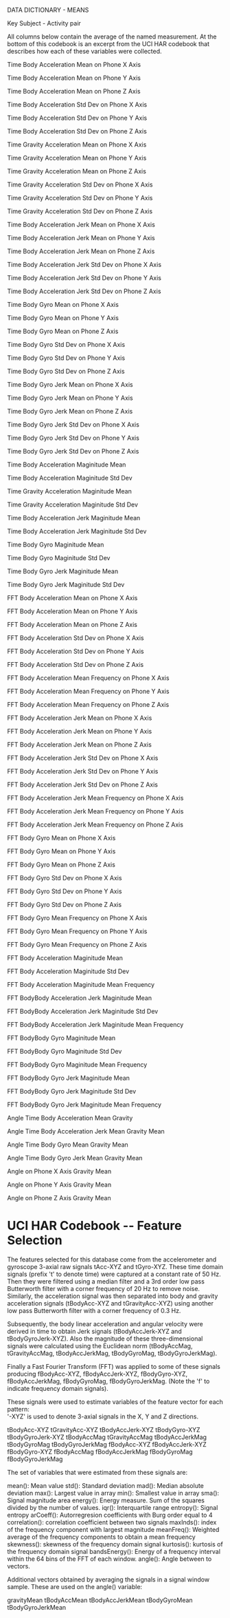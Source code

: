 DATA DICTIONARY - MEANS

Key 
    Subject - Activity pair
    
All columns below contain the average of the named measurement. At the bottom of this
codebook is an excerpt from the UCI HAR codebook that describes how each of these variables were collected.

Time Body Acceleration Mean on Phone X Axis

Time Body Acceleration Mean on Phone Y Axis              

Time Body Acceleration Mean on Phone Z Axis              

Time Body Acceleration Std Dev on Phone X Axis           

Time Body Acceleration Std Dev on Phone Y Axis           

Time Body Acceleration Std Dev on Phone Z Axis           

Time Gravity Acceleration Mean on Phone X Axis           

Time Gravity Acceleration Mean on Phone Y Axis           

Time Gravity Acceleration Mean on Phone Z Axis           

Time Gravity Acceleration Std Dev on Phone X Axis        

Time Gravity Acceleration Std Dev on Phone Y Axis        

Time Gravity Acceleration Std Dev on Phone Z Axis        

Time Body Acceleration Jerk Mean on Phone X Axis         

Time Body Acceleration Jerk Mean on Phone Y Axis         

Time Body Acceleration Jerk Mean on Phone Z Axis         

Time Body Acceleration Jerk Std Dev on Phone X Axis      

Time Body Acceleration Jerk Std Dev on Phone Y Axis      

Time Body Acceleration Jerk Std Dev on Phone Z Axis      

Time Body Gyro Mean on Phone X Axis                      

Time Body Gyro Mean on Phone Y Axis                      

Time Body Gyro Mean on Phone Z Axis                      

Time Body Gyro Std Dev on Phone X Axis                   

Time Body Gyro Std Dev on Phone Y Axis                   

Time Body Gyro Std Dev on Phone Z Axis                   

Time Body Gyro Jerk Mean on Phone X Axis                 

Time Body Gyro Jerk Mean on Phone Y Axis                 

Time Body Gyro Jerk Mean on Phone Z Axis                 

Time Body Gyro Jerk Std Dev on Phone X Axis              

Time Body Gyro Jerk Std Dev on Phone Y Axis              

Time Body Gyro Jerk Std Dev on Phone Z Axis              

Time Body Acceleration Maginitude Mean                   

Time Body Acceleration Maginitude Std Dev                

Time Gravity Acceleration Maginitude Mean                

Time Gravity Acceleration Maginitude Std Dev             

Time Body Acceleration Jerk Maginitude Mean              

Time Body Acceleration Jerk Maginitude Std Dev           

Time Body Gyro Maginitude Mean                           

Time Body Gyro Maginitude Std Dev                        

Time Body Gyro Jerk Maginitude Mean                      

Time Body Gyro Jerk Maginitude Std Dev                   

FFT Body Acceleration Mean on Phone X Axis               

FFT Body Acceleration Mean on Phone Y Axis               

FFT Body Acceleration Mean on Phone Z Axis               

FFT Body Acceleration Std Dev on Phone X Axis            

FFT Body Acceleration Std Dev on Phone Y Axis            

FFT Body Acceleration Std Dev on Phone Z Axis            

FFT Body Acceleration Mean Frequency on Phone X Axis     

FFT Body Acceleration Mean Frequency on Phone Y Axis     

FFT Body Acceleration Mean Frequency on Phone Z Axis     

FFT Body Acceleration Jerk Mean on Phone X Axis          

FFT Body Acceleration Jerk Mean on Phone Y Axis          

FFT Body Acceleration Jerk Mean on Phone Z Axis          

FFT Body Acceleration Jerk Std Dev on Phone X Axis       

FFT Body Acceleration Jerk Std Dev on Phone Y Axis       

FFT Body Acceleration Jerk Std Dev on Phone Z Axis       

FFT Body Acceleration Jerk Mean Frequency on Phone X Axis

FFT Body Acceleration Jerk Mean Frequency on Phone Y Axis

FFT Body Acceleration Jerk Mean Frequency on Phone Z Axis

FFT Body Gyro Mean on Phone X Axis                       

FFT Body Gyro Mean on Phone Y Axis                       

FFT Body Gyro Mean on Phone Z Axis                       

FFT Body Gyro Std Dev on Phone X Axis                    

FFT Body Gyro Std Dev on Phone Y Axis                    

FFT Body Gyro Std Dev on Phone Z Axis                    

FFT Body Gyro Mean Frequency on Phone X Axis             

FFT Body Gyro Mean Frequency on Phone Y Axis             

FFT Body Gyro Mean Frequency on Phone Z Axis             

FFT Body Acceleration Maginitude Mean                    

FFT Body Acceleration Maginitude Std Dev                 

FFT Body Acceleration Maginitude Mean Frequency          

FFT BodyBody Acceleration Jerk Maginitude Mean           

FFT BodyBody Acceleration Jerk Maginitude Std Dev        

FFT BodyBody Acceleration Jerk Maginitude Mean Frequency 

FFT BodyBody Gyro Maginitude Mean                        

FFT BodyBody Gyro Maginitude Std Dev                     

FFT BodyBody Gyro Maginitude Mean Frequency              

FFT BodyBody Gyro Jerk Maginitude Mean                   

FFT BodyBody Gyro Jerk Maginitude Std Dev                

FFT BodyBody Gyro Jerk Maginitude Mean Frequency         

Angle Time Body Acceleration Mean Gravity                

Angle Time Body Acceleration Jerk Mean Gravity Mean      

Angle Time Body Gyro Mean Gravity Mean                   

Angle Time Body Gyro Jerk Mean Gravity Mean              

Angle on Phone X Axis Gravity Mean                       

Angle on Phone Y Axis Gravity Mean                       

Angle on Phone Z Axis Gravity Mean

UCI HAR Codebook -- Feature Selection 
=================

The features selected for this database come from the accelerometer and gyroscope 3-axial raw signals tAcc-XYZ and tGyro-XYZ. These time domain signals (prefix 't' to denote time) were captured at a constant rate of 50 Hz. Then they were filtered using a median filter and a 3rd order low pass Butterworth filter with a corner frequency of 20 Hz to remove noise. Similarly, the acceleration signal was then separated into body and gravity acceleration signals (tBodyAcc-XYZ and tGravityAcc-XYZ) using another low pass Butterworth filter with a corner frequency of 0.3 Hz. 

Subsequently, the body linear acceleration and angular velocity were derived in time to obtain Jerk signals (tBodyAccJerk-XYZ and tBodyGyroJerk-XYZ). Also the magnitude of these three-dimensional signals were calculated using the Euclidean norm (tBodyAccMag, tGravityAccMag, tBodyAccJerkMag, tBodyGyroMag, tBodyGyroJerkMag). 

Finally a Fast Fourier Transform (FFT) was applied to some of these signals producing fBodyAcc-XYZ, fBodyAccJerk-XYZ, fBodyGyro-XYZ, fBodyAccJerkMag, fBodyGyroMag, fBodyGyroJerkMag. (Note the 'f' to indicate frequency domain signals). 

These signals were used to estimate variables of the feature vector for each pattern:  
'-XYZ' is used to denote 3-axial signals in the X, Y and Z directions.

tBodyAcc-XYZ
tGravityAcc-XYZ
tBodyAccJerk-XYZ
tBodyGyro-XYZ
tBodyGyroJerk-XYZ
tBodyAccMag
tGravityAccMag
tBodyAccJerkMag
tBodyGyroMag
tBodyGyroJerkMag
fBodyAcc-XYZ
fBodyAccJerk-XYZ
fBodyGyro-XYZ
fBodyAccMag
fBodyAccJerkMag
fBodyGyroMag
fBodyGyroJerkMag

The set of variables that were estimated from these signals are: 

mean(): Mean value
std(): Standard deviation
mad(): Median absolute deviation 
max(): Largest value in array
min(): Smallest value in array
sma(): Signal magnitude area
energy(): Energy measure. Sum of the squares divided by the number of values. 
iqr(): Interquartile range 
entropy(): Signal entropy
arCoeff(): Autorregresion coefficients with Burg order equal to 4
correlation(): correlation coefficient between two signals
maxInds(): index of the frequency component with largest magnitude
meanFreq(): Weighted average of the frequency components to obtain a mean frequency
skewness(): skewness of the frequency domain signal 
kurtosis(): kurtosis of the frequency domain signal 
bandsEnergy(): Energy of a frequency interval within the 64 bins of the FFT of each window.
angle(): Angle between to vectors.

Additional vectors obtained by averaging the signals in a signal window sample. These are used on the angle() variable:

gravityMean
tBodyAccMean
tBodyAccJerkMean
tBodyGyroMean
tBodyGyroJerkMean
